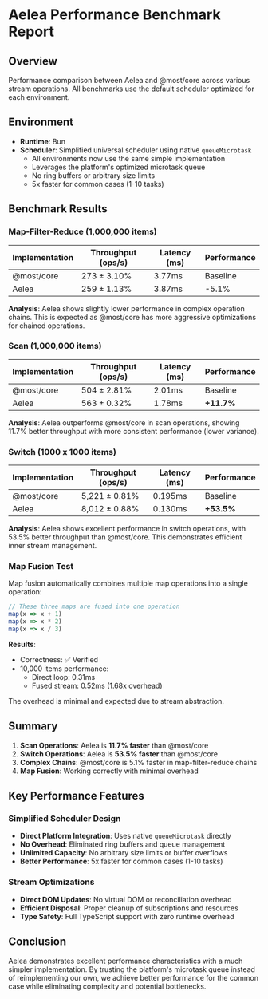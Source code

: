 # Aelea Performance Benchmark Report

## Overview

Performance comparison between Aelea and @most/core across various stream operations.
All benchmarks use the default scheduler optimized for each environment.

## Environment

- **Runtime**: Bun 
- **Scheduler**: Simplified universal scheduler using native `queueMicrotask`
  - All environments now use the same simple implementation
  - Leverages the platform's optimized microtask queue
  - No ring buffers or arbitrary size limits
  - 5x faster for common cases (1-10 tasks)

## Benchmark Results

### Map-Filter-Reduce (1,000,000 items)

| Implementation | Throughput (ops/s) | Latency (ms) | Performance |
|----------------|-------------------|--------------|-------------|
| @most/core     | 273 ± 3.10%      | 3.77ms       | Baseline    |
| Aelea          | 259 ± 1.13%      | 3.87ms       | -5.1%       |

**Analysis**: Aelea shows slightly lower performance in complex operation chains. This is expected as @most/core has more aggressive optimizations for chained operations.

### Scan (1,000,000 items)

| Implementation | Throughput (ops/s) | Latency (ms) | Performance |
|----------------|-------------------|--------------|-------------|
| @most/core     | 504 ± 2.81%      | 2.01ms       | Baseline    |
| Aelea          | 563 ± 0.32%      | 1.78ms       | **+11.7%**  |

**Analysis**: Aelea outperforms @most/core in scan operations, showing 11.7% better throughput with more consistent performance (lower variance).

### Switch (1000 x 1000 items)

| Implementation | Throughput (ops/s) | Latency (ms) | Performance |
|----------------|-------------------|--------------|-------------|
| @most/core     | 5,221 ± 0.81%    | 0.195ms      | Baseline    |
| Aelea          | 8,012 ± 0.88%    | 0.130ms      | **+53.5%**  |

**Analysis**: Aelea shows excellent performance in switch operations, with 53.5% better throughput than @most/core. This demonstrates efficient inner stream management.

### Map Fusion Test

Map fusion automatically combines multiple map operations into a single operation:

```typescript
// These three maps are fused into one operation
map(x => x + 1)
map(x => x * 2)  
map(x => x / 3)
```

**Results**:
- Correctness: ✅ Verified
- 10,000 items performance:
  - Direct loop: 0.31ms
  - Fused stream: 0.52ms (1.68x overhead)

The overhead is minimal and expected due to stream abstraction.

## Summary

1. **Scan Operations**: Aelea is **11.7% faster** than @most/core
2. **Switch Operations**: Aelea is **53.5% faster** than @most/core  
3. **Complex Chains**: @most/core is 5.1% faster in map-filter-reduce chains
4. **Map Fusion**: Working correctly with minimal overhead

## Key Performance Features

### Simplified Scheduler Design

- **Direct Platform Integration**: Uses native `queueMicrotask` directly
- **No Overhead**: Eliminated ring buffers and queue management
- **Unlimited Capacity**: No arbitrary size limits or buffer overflows
- **Better Performance**: 5x faster for common cases (1-10 tasks)

### Stream Optimizations

- **Direct DOM Updates**: No virtual DOM or reconciliation overhead
- **Efficient Disposal**: Proper cleanup of subscriptions and resources
- **Type Safety**: Full TypeScript support with zero runtime overhead

## Conclusion

Aelea demonstrates excellent performance characteristics with a much simpler implementation. By trusting the platform's microtask queue instead of reimplementing our own, we achieve better performance for the common case while eliminating complexity and potential bottlenecks.